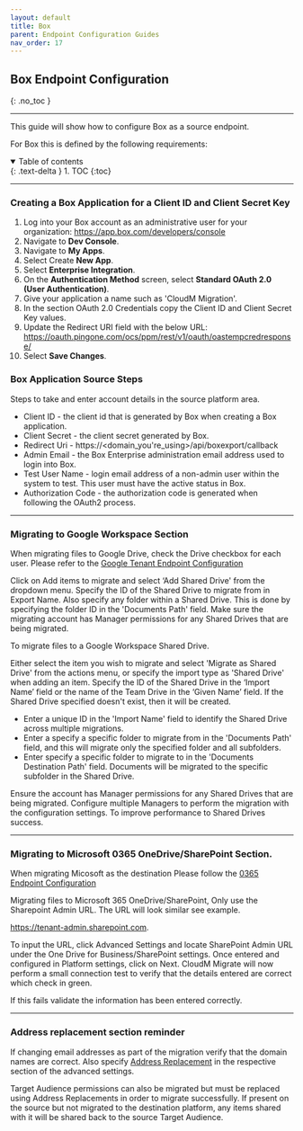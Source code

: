 ```yaml
---
layout: default
title: Box
parent: Endpoint Configuration Guides
nav_order: 17
---
```


## Box Endpoint Configuration
{: .no_toc }

---

This guide will show how to configure Box as a source endpoint. 

For Box this is defined by the following requirements:

<a name="top"></a>
<details open markdown="block">
  <summary>
    Table of contents
  </summary>
  {: .text-delta }
1. TOC
{:toc}
</details>

---

### Creating a Box Application for a Client ID and Client Secret Key

1. Log into your Box account as an administrative user for your organization: https://app.box.com/developers/console
2. Navigate to **Dev Console**.
3. Navigate to **My Apps**.
4. Select Create **New App**.
5. Select **Enterprise Integration**.
6. On the **Authentication Method** screen, select **Standard OAuth 2.0 (User Authentication)**.
7. Give your application a name such as 'CloudM Migration'.
8. In the section OAuth 2.0 Credentials copy the Client ID and Client Secret Key values.
9. Update the Redirect URI field with the below URL: https://oauth.pingone.com/ocs/ppm/rest/v1/oauth/oastempcredresponse/
10. Select **Save Changes**. 

### Box Application Source Steps

Steps to take and enter account details in the source platform area.

- Client ID - the client id that is generated by Box when creating a Box application.
- Client Secret - the client secret generated by Box.
- Redirect Uri - https://<domain_you're_using>/api/boxexport/callback
- Admin Email - the Box Enterprise administration email address used to login into Box.
- Test User Name - login email address of a non-admin user within the system to test. This user must have the active status in Box.
- Authorization Code - the authorization code is generated when following the OAuth2 process.

---

### Migrating to Google Workspace Section 
 

When migrating files to Google Drive, check the Drive checkbox for each user. Please refer to the 
<a href="https://cloudm-migrate.github.io/documentation/Endpoint-Configuration-Guides/GoogleTenant.html">Google Tenant Endpoint Configuration</a>


Click on Add items to migrate and select ‘Add Shared Drive' from the dropdown menu. Specify the ID of the Shared Drive to migrate from in Export Name. Also specify any folder within a Shared Drive. This is done by specifying the folder ID in the 'Documents Path' field. Make sure the migrating account has Manager permissions for any Shared Drives that are being migrated.

To migrate files to a Google Workspace Shared Drive.

Either select the item you wish to migrate and select 'Migrate as Shared Drive' from the actions menu, or specify the import type as 'Shared Drive' when adding an item. Specify the ID of the Shared Drive in the ‘Import Name’ field or the name of the Team Drive in the ‘Given Name’ field. If the Shared Drive specified doesn't exist, then it will be created.

- Enter a unique ID in the 'Import Name' field to identify the Shared Drive across multiple migrations. 
- Enter a specify a specific folder to migrate from in the 'Documents Path' field, and this will migrate only the specified folder and all subfolders. 
- Enter specify a specific folder to migrate to in the 'Documents Destination Path' field. Documents will be migrated to the specific subfolder in the Shared Drive.

Ensure the account has Manager permissions for any Shared Drives that are being migrated. Configure multiple Managers to perform the migration with the configuration settings. To improve performance to Shared Drives success.

---

### Migrating to Microsoft 0365  OneDrive/SharePoint Section. 

When migrating Micosoft as the destination Please follow the <a href="https://cloudm-migrate.github.io/documentation/Endpoint-Configuration-Guides/O365Tenant.html">0365 Endpoint Configuration</a>

Migrating files to Microsoft 365 OneDrive/SharePoint, Only use the Sharepoint Admin URL. The URL will look similar see example.

https://tenant-admin.sharepoint.com. 

To input the URL, click Advanced Settings and locate SharePoint Admin URL under the One Drive for Business/SharePoint settings.
Once entered and configured in Platform settings, click on Next. CloudM Migrate will now perform a small connection test to verify that the details entered are correct which check in green.

If this fails validate the information has been entered correctly.

---

### Address replacement section reminder ###

If changing email addresses as part of the migration verify that the domain names are correct. Also specify <a href="https://cloudm-migrate.github.io/documentation/Engineering-Reference/ProjectAdvancedOptions.htmll">Address Replacement</a> in the respective section of the advanced settings.

Target Audience permissions can also be migrated but must be replaced using Address Replacements in order to migrate successfully. If present on the source but not migrated to the destination platform, any items shared with it will be shared back to the source Target Audience.
